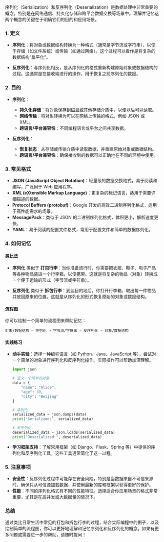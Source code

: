 序列化（Serialization）和反序列化（Deserialization）是数据处理中非常重要的概念，特别是在网络通信、持久化存储和跨平台数据交换等场景中。理解并记忆这两个概念的关键在于明确它们的目的和应用场景。

### 1. **定义**

- **序列化**：将对象或数据结构转换为一种格式（通常是字节流或字符串），以便于存储（如文件系统）或传输（如通过网络）。这个过程可以看作是将复杂的数据结构“扁平化”。

- **反序列化**：与序列化相反，是从序列化的格式重新构建原始对象或数据结构的过程。这通常是在接收端进行的操作，用于恢复之前序列化的数据。

### 2. **目的**

- **序列化**：
  - **持久化存储**：将对象保存到磁盘或其他存储介质中，以便以后可以读取。
  - **网络传输**：将对象转换为可以在网络上传输的格式，例如 JSON 或 XML。
  - **跨语言/平台兼容性**：不同编程语言或平台之间共享数据。

- **反序列化**：
  - **恢复状态**：从存储或传输介质中读取数据，并重建原始对象或数据结构。
  - **跨语言/平台兼容性**：确保接收到的数据可以正确地在不同的环境中使用。

### 3. **常见格式**

- **JSON (JavaScript Object Notation)**：轻量级的数据交换格式，易于阅读和编写，广泛用于 Web 应用程序。
- **XML (eXtensible Markup Language)**：更复杂的标记语言，适用于需要详细描述的数据。
- **Protocol Buffers (protobuf)**：Google 开发的高效二进制序列化格式，适用于高性能需求的场景。
- **MessagePack**：类似于 JSON 的二进制序列化格式，体积更小，解析速度更快。
- **YAML**：易于阅读的配置文件格式，常用于配置文件和简单的数据序列化。

### 4. **如何记忆**

#### **类比法**

- **序列化** 类似于 **打包行李**：当你准备旅行时，你需要把衣服、鞋子、电子产品等各种物品装进一个行李箱，以便携带。这就是将复杂的物品（对象）转换成一个便于运输的形式（字节流或字符串）。

- **反序列化** 类似于 **拆包行李**：到达目的地后，你打开行李箱，取出每一件物品并放回原来的位置。这就是从序列化的形式恢复原始的对象或数据结构。

#### **流程图**

你可以绘制一个简单的流程图来帮助记忆：

```
对象/数据结构 → 序列化 → 字节流/字符串 → 反序列化 → 对象/数据结构
```

#### **实践练习**

- **动手实验**：选择一种编程语言（如 Python、Java、JavaScript 等），尝试对一个简单的对象进行序列化和反序列化操作。实际操作可以帮助加深理解。
  
  ```python
  import json

  # 定义一个简单的对象
  data = {
      "name": "Alice",
      "age": 30,
      "city": "Beijing"
  }

  # 序列化
  serialized_data = json.dumps(data)
  print("Serialized:", serialized_data)

  # 反序列化
  deserialized_data = json.loads(serialized_data)
  print("Deserialized:", deserialized_data)
  ```

- **学习框架支持**：了解常用框架（如 Django、Flask、Spring 等）中提供的序列化和反序列化工具，这些工具通常简化了这一过程。

### 5. **注意事项**

- **安全性**：反序列化过程中可能存在安全风险，特别是当数据来自不可信来源时。确保只从可信源加载数据，并使用最新的库和框架以获得更好的保护。
- **性能**：不同的序列化格式有不同的性能特征。选择适合你应用场景的格式非常重要，尤其是在高并发或大数据量的情况下。

### 总结

通过类比日常生活中常见的打包和拆包行李的过程，结合实际编程中的例子，以及绘制简单的流程图，你可以更好地理解和记忆序列化和反序列化的概念。如果有更多问题或需要进一步的帮助，请随时提问！